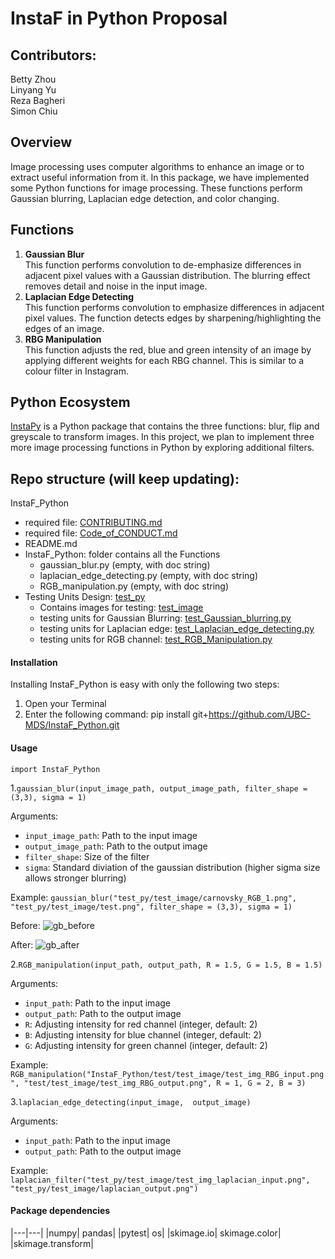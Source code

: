 # InstaF in Python Proposal

## Contributors:

Betty Zhou     
Linyang Yu    
Reza Bagheri    
Simon Chiu    

## Overview

Image processing uses computer algorithms to enhance an image or to extract useful information from it. In this package, we have implemented some Python functions for image processing. These functions perform Gaussian blurring, Laplacian edge detection, and color changing.

## Functions

1. **Gaussian Blur**    
   This function performs convolution to de-emphasize differences in adjacent pixel values with a Gaussian distribution. The blurring effect removes detail and noise in the input image.
2. **Laplacian Edge Detecting**    
   This function performs convolution to emphasize differences in adjacent pixel values. The function detects edges by sharpening/highlighting the edges of an image.
3. **RBG Manipulation**    
   This function adjusts the red, blue and green intensity of an image by applying different weights for each RBG channel. This is similar to a colour filter in Instagram.


## Python Ecosystem

[InstaPy](https://github.com/UBC-MDS/InstaPy) is a Python package that contains the three functions: blur, flip and greyscale to transform images. In this project, we plan to implement three more image processing functions in Python by exploring additional filters.


## Repo structure (will keep updating):


InstaF_Python
  * required file: [CONTRIBUTING.md](CONTRIBUTING.md)
  * required file: [Code_of_CONDUCT.md](Code_of_CONDUCT.md)
  * README.md
  * InstaF_Python: folder contains all the Functions
    * gaussian_blur.py (empty, with doc string)
    * laplacian_edge_detecting.py (empty, with doc string)
    * RGB_manipulation.py (empty, with doc string)
  * Testing Units Design: [test_py](test_py)
    * Contains images for testing: [test_image](test_py/test_image)
    * testing units for Gaussian Blurring: [test_Gaussian_blurring.py](test_py/test_Gaussian_blurring.py)
    * testing units for Laplacian edge: [test_Laplacian_edge_detecting.py](test_py/test_Laplacian_edge_detecting.py)
    * testing units for RGB channel: [test_RGB_Manipulation.py](test_py/test_RGB_Manipulation.py)

#### Installation

Installing InstaF_Python is easy with only the following two steps:

1. Open your Terminal
2. Enter the following command: pip install git+https://github.com/UBC-MDS/InstaF_Python.git

#### Usage

```import InstaF_Python```

1.```gaussian_blur(input_image_path, output_image_path, filter_shape = (3,3), sigma = 1)```

Arguments:

* ```input_image_path```: Path to the input image
* ```output_image_path```: Path to the output image
* ```filter_shape```: Size of the filter 
* ```sigma```: Standard diviation of the gaussian distribution (higher sigma size allows stronger blurring)

Example:
```gaussian_blur("test_py/test_image/carnovsky_RGB_1.png", "test_py/test_image/test.png", filter_shape = (3,3), sigma = 1)```

Before:
![gb_before](https://github.com/UBC-MDS/InstaF_Python/blob/master/test_py/test_image/carnovsky_RGB_1.png)

After:
![gb_after](https://github.com/UBC-MDS/InstaF_Python/blob/master/test_py/test_image/test.png)

2.```RGB_manipulation(input_path, output_path, R = 1.5, G = 1.5, B = 1.5)```

Arguments:

* ```input_path```: Path to the input image
* ```output_path```: Path to the output image
* ```R```: Adjusting intensity for red channel (integer, default: 2)
* ```B```: Adjusting intensity for blue channel (integer, default: 2)
* ```G```: Adjusting intensity for green channel (integer, default: 2)

Example:
```RGB_manipulation("InstaF_Python/test/test_image/test_img_RBG_input.png", "test/test_image/test_img_RBG_output.png", R = 1, G = 2, B = 3)```

3.```laplacian_edge_detecting(input_image,  output_image)```

Arguments:

* ```input_path```: Path to the input image
* ```output_path```: Path to the output image

Example:
```laplacian_filter("test_py/test_image/test_img_laplacian_input.png", "test_py/test_image/laplacian_output.png")```

#### Package dependencies
|---|---|
|numpy|             pandas|
|pytest|            os|
|skimage.io|        skimage.color|
|skimage.transform| 


